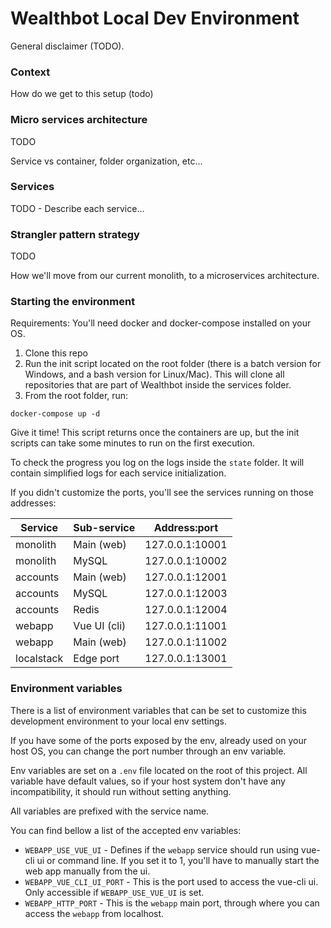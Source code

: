 # Wealthbot Local Dev Environment

General disclaimer (TODO).

### Context

How do we get to this setup (todo)

### Micro services architecture

TODO

Service vs container, folder organization, etc...

### Services

TODO - Describe each service...

### Strangler pattern strategy

TODO

How we'll move from our current monolith, to a microservices architecture.

### Starting the environment

Requirements: You'll need docker and docker-compose installed on your OS.

1. Clone this repo
2. Run the init script located on the root folder (there is a batch version for Windows, and a bash version for 
   Linux/Mac). This will clone all repositories that are part of Wealthbot inside the services folder.
3. From the root folder, run:

`docker-compose up -d`

Give it time! This script returns once the containers are up, but the init scripts can take some minutes to run on 
the first execution.

To check the progress you log on the logs inside the `state` folder. It will contain simplified logs for each 
service initialization.

If you didn't customize the ports, you'll see the services running on those addresses:

| Service    | Sub-service | Address:port    |
|------------|-------------|-----------------|
| monolith   | Main (web)  | 127.0.0.1:10001 |
| monolith   | MySQL       | 127.0.0.1:10002 |
| accounts   | Main (web)  | 127.0.0.1:12001 |
| accounts   | MySQL       | 127.0.0.1:12003 |
| accounts   | Redis       | 127.0.0.1:12004 |
| webapp     | Vue UI (cli)| 127.0.0.1:11001 |
| webapp     | Main (web)  | 127.0.0.1:11002 |
| localstack | Edge port   | 127.0.0.1:13001 |

### Environment variables

There is a list of environment variables that can be set to customize 
this development environment to your local env settings.

If you have some of the ports exposed by the env, already used on your
host OS, you can change the port number through an env variable.

Env variables are set on a `.env` file located on the root of this 
project. All variable have default values, so if your host system don't
have any incompatibility, it should run without setting anything.

All variables are prefixed with the service name.

You can find bellow a list of the accepted env variables:

* `WEBAPP_USE_VUE_UI` - Defines if the `webapp` service should run using vue-cli ui or command line.
If you set it to 1, you'll have to manually start the web app manually from the ui.
* `WEBAPP_VUE_CLI_UI_PORT` - This is the port used to access the vue-cli ui. Only accessible if `WEBAPP_USE_VUE_UI` 
  is set.
* `WEBAPP_HTTP_PORT` - This is the `webapp` main port, through where you can access the `webapp` from localhost.
